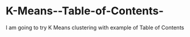 # K-Means--Table-of-Contents-
I am going to try K Means clustering with example of Table of Contents
